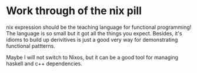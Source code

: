 # Work through of the nix pill

nix expression should be the teaching language for functional programming! The language is so small but it got all the things you expect. Besides, it's idioms to build up derivitives is just a good very way for demonstrating functional pattterns.

Maybe I will not switch to Nixos, but it can be a good tool for managing haskell and c++ dependencies.

